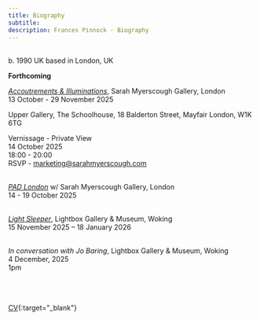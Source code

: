 ```yaml
---
title: Biography
subtitle: 
description: Frances Pinnock - Biography
---  
```

<br/>  
b. 1990 UK  
based in London, UK  
<br/>  


**Forthcoming**  

_[Accoutrements & Illuminations](https://www.sarahmyerscough.com/exhibitions/70-frances-pinnock-accoutrements-illuminations/)_, Sarah Myerscough Gallery, London  
13 October - 29 November 2025  

   Upper Gallery, The Schoolhouse, 18 Balderton Street, Mayfair London, W1K 6TG

   Vernissage - Private View  
   14 October 2025  
   18:00 - 20:00  
   RSVP - marketing@sarahmyerscough.com  
<br/>  

_[PAD London](https://www.padesignart.com/en/london/)_ w/ Sarah Myerscough Gallery, London  
14 - 19 October 2025  
<br/>  

_[Light Sleeper](https://www.thelightbox.org.uk/whats-on/frances-pinnock-light-sleeper)_, Lightbox Gallery & Museum, Woking  
15 November 2025 – 18 January 2026  
<br/>  

_In conversation with Jo Baring_, Lightbox Gallery & Museum, Woking  
4 December, 2025  
1pm  
<br/>  
<br/>  



[CV](cv.pdf){:target="_blank"}  
<br/>






   
 




 









  










 



  










 











